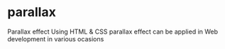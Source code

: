 # parallax
Parallax effect 
Using HTML & CSS parallax effect can be applied in Web development in various ocasions 
